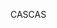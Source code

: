 <span data-ttu-id="27ece-101">CAS</span><span class="sxs-lookup"><span data-stu-id="27ece-101">CAS</span></span>